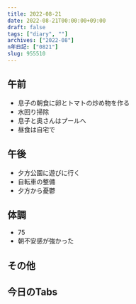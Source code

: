 ```yaml
---
title: 2022-08-21
date: 2022-08-21T00:00:00+09:00
draft: false
tags: ["diary", ""]
archives: ["2022-08"]
n年日記: ["0821"]
slug: 955510
---
```

## 午前
- 息子の朝食に卵とトマトの炒め物を作る
- 水回り掃除
- 息子と奥さんはプールへ
- 昼食は自宅で
## 午後
- 夕方公園に遊びに行く
- 自転車の整備
- 夕方から憂鬱
## 体調
- 75
- 朝不安感が強かった
## その他
## 今日のTabs